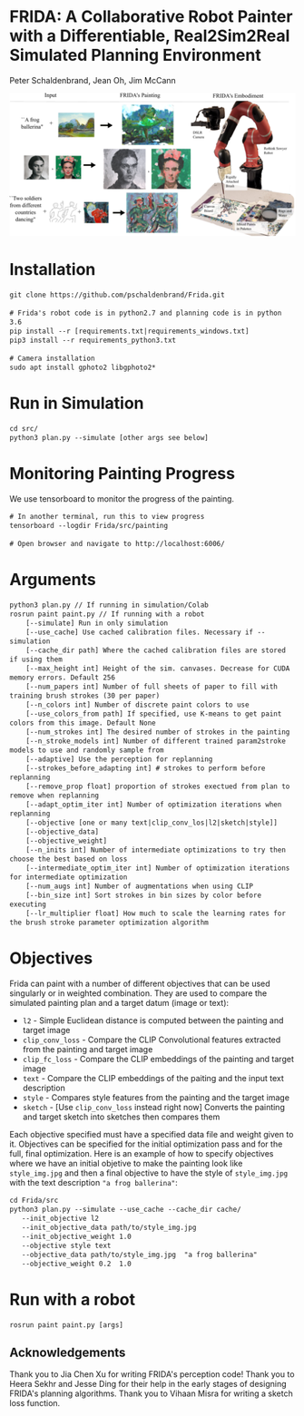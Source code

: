 # FRIDA: A Collaborative Robot Painter with a Differentiable, Real2Sim2Real Simulated Planning Environment

Peter Schaldenbrand, Jean Oh, Jim McCann

![Depiction of FRIDA's capabilities and embodiment](./sample/github_figure.png)

# Installation

```
git clone https://github.com/pschaldenbrand/Frida.git

# Frida's robot code is in python2.7 and planning code is in python 3.6
pip install --r [requirements.txt|requirements_windows.txt]
pip3 install --r requirements_python3.txt

# Camera installation
sudo apt install gphoto2 libgphoto2*
```

# Run in Simulation

```
cd src/
python3 plan.py --simulate [other args see below]
```

# Monitoring Painting Progress

We use tensorboard to monitor the progress of the painting.

```
# In another terminal, run this to view progress
tensorboard --logdir Frida/src/painting

# Open browser and navigate to http://localhost:6006/
```

# Arguments

```
python3 plan.py // If running in simulation/Colab
rosrun paint paint.py // If running with a robot
    [--simulate] Run in only simulation
    [--use_cache] Use cached calibration files. Necessary if --simulation
    [--cache_dir path] Where the cached calibration files are stored if using them
    [--max_height int] Height of the sim. canvases. Decrease for CUDA memory errors. Default 256
    [--num_papers int] Number of full sheets of paper to fill with training brush strokes (30 per paper)
    [--n_colors int] Number of discrete paint colors to use
    [--use_colors_from path] If specified, use K-means to get paint colors from this image. Default None
    [--num_strokes int] The desired number of strokes in the painting
    [--n_stroke_models int] Number of different trained param2stroke models to use and randomly sample from
    [--adaptive] Use the perception for replanning
    [--strokes_before_adapting int] # strokes to perform before replanning
    [--remove_prop float] proportion of strokes exectued from plan to remove when replanning
    [--adapt_optim_iter int] Number of optimization iterations when replanning
    [--objective [one or many text|clip_conv_los|l2|sketch|style]]
    [--objective_data]
    [--objective_weight]
    [--n_inits int] Number of intermediate optimizations to try then choose the best based on loss
    [--intermediate_optim_iter int] Number of optimization iterations for intermediate optimization
    [--num_augs int] Number of augmentations when using CLIP
    [--bin_size int] Sort strokes in bin sizes by color before executing
    [--lr_multiplier float] How much to scale the learning rates for the brush stroke parameter optimization algorithm
```

# Objectives

Frida can paint with a number of different objectives that can be used singularly or in weighted combination. They are used to compare the simulated painting plan and a target datum (image or text):
- `l2` - Simple Euclidean distance is computed between the painting and target image
- `clip_conv_loss` - Compare the CLIP Convolutional features extracted from the painting and target image
- `clip_fc_loss` - Compare the CLIP embeddings of the painting and target image
- `text` - Compare the CLIP embeddings of the paiting and the input text description
- `style` - Compares style features from the painting and the target image
- `sketch` - [Use `clip_conv_loss` instead right now] Converts the painting and target sketch into sketches then compares them

Each objective specified must have a specified data file and weight given to it. Objectives can be specified for the initial optimization pass and for the full, final optimization. Here is an example of how to specify objectives where we have an initial objetive to make the painting look like `style_img.jpg` and then a final objective to have the style of `style_img.jpg` with the text description `"a frog ballerina"`:
```
cd Frida/src
python3 plan.py --simulate --use_cache --cache_dir cache/
   --init_objective l2 
   --init_objective_data path/to/style_img.jpg
   --init_objective_weight 1.0
   --objective style text
   --objective_data path/to/style_img.jpg  "a frog ballerina"
   --objective_weight 0.2  1.0
```

# Run with a robot

```
rosrun paint paint.py [args]
```

## Acknowledgements

Thank you to Jia Chen Xu for writing FRIDA's perception code! Thank you to Heera Sekhr and Jesse Ding for their help in the early stages of designing FRIDA's planning algorithms.  Thank you to Vihaan Misra for writing a sketch loss function.
